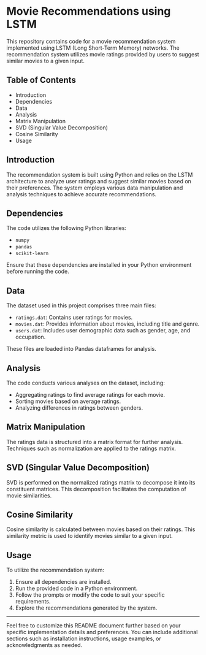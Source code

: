 # Movie Recommendations using LSTM

This repository contains code for a movie recommendation system implemented using LSTM (Long Short-Term Memory) networks. The recommendation system utilizes movie ratings provided by users to suggest similar movies to a given input.

## Table of Contents

- Introduction
- Dependencies
- Data
- Analysis
- Matrix Manipulation
- SVD (Singular Value Decomposition)
- Cosine Similarity
- Usage

## Introduction

The recommendation system is built using Python and relies on the LSTM architecture to analyze user ratings and suggest similar movies based on their preferences. The system employs various data manipulation and analysis techniques to achieve accurate recommendations.

## Dependencies

The code utilizes the following Python libraries:

- `numpy`
- `pandas`
- `scikit-learn`

Ensure that these dependencies are installed in your Python environment before running the code.

## Data

The dataset used in this project comprises three main files:

- `ratings.dat`: Contains user ratings for movies.
- `movies.dat`: Provides information about movies, including title and genre.
- `users.dat`: Includes user demographic data such as gender, age, and occupation.

These files are loaded into Pandas dataframes for analysis.

## Analysis

The code conducts various analyses on the dataset, including:

- Aggregating ratings to find average ratings for each movie.
- Sorting movies based on average ratings.
- Analyzing differences in ratings between genders.

## Matrix Manipulation

The ratings data is structured into a matrix format for further analysis. Techniques such as normalization are applied to the ratings matrix.

## SVD (Singular Value Decomposition)

SVD is performed on the normalized ratings matrix to decompose it into its constituent matrices. This decomposition facilitates the computation of movie similarities.

## Cosine Similarity

Cosine similarity is calculated between movies based on their ratings. This similarity metric is used to identify movies similar to a given input.

## Usage

To utilize the recommendation system:

1. Ensure all dependencies are installed.
2. Run the provided code in a Python environment.
3. Follow the prompts or modify the code to suit your specific requirements.
4. Explore the recommendations generated by the system.

---

Feel free to customize this README document further based on your specific implementation details and preferences. You can include additional sections such as installation instructions, usage examples, or acknowledgments as needed.

